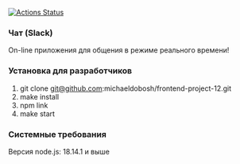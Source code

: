 [![Actions Status](https://github.com/michaeldobosh/frontend-project-12/workflows/hexlet-check/badge.svg)](https://github.com/michaeldobosh/frontend-project-12/actions)

### Чат (Slack)
On-line приложения для общения в режиме реального времени!

### Установка для разработчиков
1. git clone git@github.com:michaeldobosh/frontend-project-12.git
2. make install
3. npm link
4. make start

### Системные требования
Версия node.js: 18.14.1 и выше